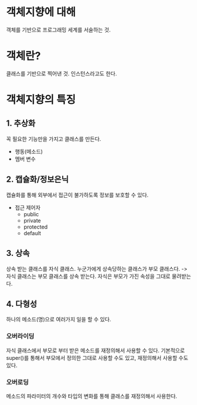 
# 객체지향에 대해 
객체를 기반으로 프로그래밍 세계를 서술하는 것.

# 객체란?
클래스를 기반으로 찍어낸 것.
인스턴스라고도 한다.

# 객체지향의 특징

## 1. 추상화
꼭 필요한 기능만을 가지고 클래스를 만든다.
- 행동(메소드)
- 멤버 변수

## 2. 캡슐화/정보은닉
캡슐화를 통해 외부에서 접근이 불가하도록 정보를 보호할 수 있다.
- 접근 제어자
	- public
	- private
	- protected
	- default

## 3. 상속
상속 받는 클래스를 자식 클래스. 누군가에게 상속당하는 클래스가 부모 클래스다.
-> 자식 클래스는 부모 클래스를 상속 받는다.
자식은 부모가 가진 속성을 그대로 물려받는다.

## 4. 다형성
하나의 메소드(명)으로 여러가지 일을 할 수 있다. 
### 오버라이딩
자식 클래스에서 부모로 부터 받은 메소드를 재정의해서 사용할 수 있다.
기본적으로 super()를 통해서 부모에서 정의한 그대로 사용할 수도 있고, 재정의해서 사용할 수도 있다. 

### 오버로딩
메소드의 파라미터의 개수와 타입의 변화를 통해 클래스를 재정의해서 사용한다.